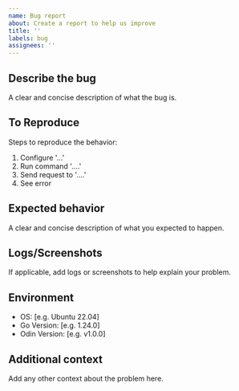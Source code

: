 ```yaml
---
name: Bug report
about: Create a report to help us improve
title: ''
labels: bug
assignees: ''
---
```


## Describe the bug

A clear and concise description of what the bug is.

## To Reproduce

Steps to reproduce the behavior:

1. Configure '...'
2. Run command '....'
3. Send request to '....'
4. See error

## Expected behavior

A clear and concise description of what you expected to happen.

## Logs/Screenshots

If applicable, add logs or screenshots to help explain your problem.

## Environment

- OS: [e.g. Ubuntu 22.04]
- Go Version: [e.g. 1.24.0]
- Odin Version: [e.g. v1.0.0]

## Additional context

Add any other context about the problem here.
